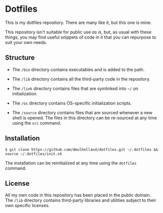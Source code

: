 
Dotfiles
========

This is my dotfiles repository. There are many like it, but this one is mine.

This repository isn't suitable for public use *as is*, but, as usual with these things, you may find useful snippets of code in it that you can repurpose to suit your own needs.


Structure
---------

* The `/bin` directory contains executables and is added to the path.

* The `/lib` directory contains all the third-party code in the repository.

* The `/link` directory contains files that are symlinked into `~/` on
  initialization.

* The `/os` directory contains OS-specific initialization scripts.

* The `/source` directory contains files that are sourced whenever a new shell
  is opened. The files in this directory can be re-sourced at any time using the
  `src` command.


Installation
------------

    $ git clone https://github.com/dmulholland/dotfiles.git ~/.dotfiles && source ~/.dotfiles/init.sh

The installation can be reinitialized at any time using the `dotfiles` command.


License
-------

All my own code in this repository has been placed in the public domain. The `/lib` directory contains third-party libraries and utilities subject to their own specific licenses.
